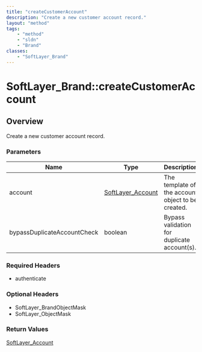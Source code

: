 ```yaml
---
title: "createCustomerAccount"
description: "Create a new customer account record."
layout: "method"
tags:
    - "method"
    - "sldn"
    - "Brand"
classes:
    - "SoftLayer_Brand"
---
```

# SoftLayer_Brand::createCustomerAccount
## Overview 
Create a new customer account record. 

### Parameters 
|Name | Type | Description |
| --- | --- | --- |
|account| <a href='/reference/datatypes/SoftLayer_Account'>SoftLayer_Account </a>| The template of the account object to be created.|
|bypassDuplicateAccountCheck| boolean| Bypass validation for duplicate account(s).|


### Required Headers
* authenticate

### Optional Headers
* SoftLayer_BrandObjectMask
* SoftLayer_ObjectMask

### Return Values
<a href='/reference/datatypes/SoftLayer_Account'>SoftLayer_Account </a>
